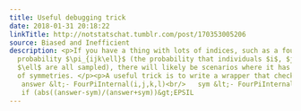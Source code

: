 ```yaml
---
title: Useful debugging trick
date: 2018-01-31 20:18:22
linkTitle: http://notstatschat.tumblr.com/post/170353005206
source: Biased and Inefficient
description: <p>If you have a thing with lots of indices, such as a fourth-order sampling
  probability $\pi_{ijk\ell}$ (the probability that individuals $i$, $j$, $k$ and
  $\ell$ are all sampled), there will likely be scenarios where it has lots and lots
  of symmetries. </p><p>A useful trick is to write a wrapper that checks them:</p><blockquote><p>FourPi&lt;-function(i,j,k,l){<br/> 
   answer &lt;- FourPiInternal(i,j,k,l)<br/>   sym &lt;- FourPiInternal(j,i,k,l)<br/> 
   if (abs((answer-sym)/(answer+sym))&gt;EPSIL
---
```

